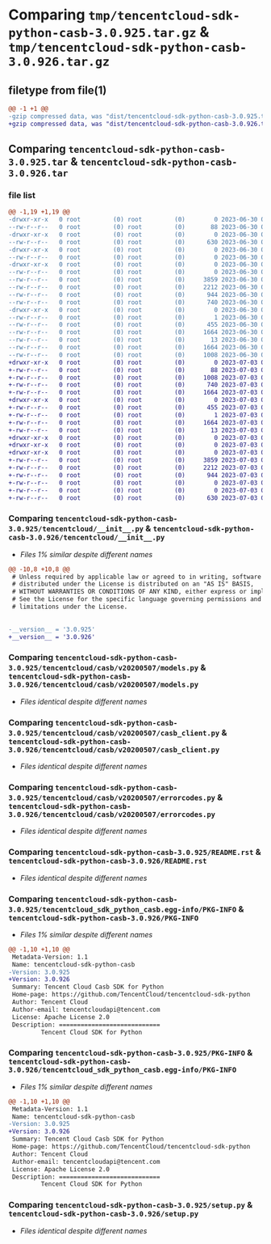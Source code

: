 # Comparing `tmp/tencentcloud-sdk-python-casb-3.0.925.tar.gz` & `tmp/tencentcloud-sdk-python-casb-3.0.926.tar.gz`

## filetype from file(1)

```diff
@@ -1 +1 @@
-gzip compressed data, was "dist/tencentcloud-sdk-python-casb-3.0.925.tar", last modified: Fri Jun 30 02:01:55 2023, max compression
+gzip compressed data, was "dist/tencentcloud-sdk-python-casb-3.0.926.tar", last modified: Mon Jul  3 00:20:50 2023, max compression
```

## Comparing `tencentcloud-sdk-python-casb-3.0.925.tar` & `tencentcloud-sdk-python-casb-3.0.926.tar`

### file list

```diff
@@ -1,19 +1,19 @@
-drwxr-xr-x   0 root         (0) root         (0)        0 2023-06-30 02:01:55.000000 tencentcloud-sdk-python-casb-3.0.925/
--rw-r--r--   0 root         (0) root         (0)       88 2023-06-30 02:01:55.000000 tencentcloud-sdk-python-casb-3.0.925/setup.cfg
-drwxr-xr-x   0 root         (0) root         (0)        0 2023-06-30 02:01:55.000000 tencentcloud-sdk-python-casb-3.0.925/tencentcloud/
--rw-r--r--   0 root         (0) root         (0)      630 2023-06-30 02:01:55.000000 tencentcloud-sdk-python-casb-3.0.925/tencentcloud/__init__.py
-drwxr-xr-x   0 root         (0) root         (0)        0 2023-06-30 02:01:55.000000 tencentcloud-sdk-python-casb-3.0.925/tencentcloud/casb/
--rw-r--r--   0 root         (0) root         (0)        0 2023-06-30 02:01:55.000000 tencentcloud-sdk-python-casb-3.0.925/tencentcloud/casb/__init__.py
-drwxr-xr-x   0 root         (0) root         (0)        0 2023-06-30 02:01:55.000000 tencentcloud-sdk-python-casb-3.0.925/tencentcloud/casb/v20200507/
--rw-r--r--   0 root         (0) root         (0)        0 2023-06-30 02:01:55.000000 tencentcloud-sdk-python-casb-3.0.925/tencentcloud/casb/v20200507/__init__.py
--rw-r--r--   0 root         (0) root         (0)     3859 2023-06-30 02:01:55.000000 tencentcloud-sdk-python-casb-3.0.925/tencentcloud/casb/v20200507/models.py
--rw-r--r--   0 root         (0) root         (0)     2212 2023-06-30 02:01:55.000000 tencentcloud-sdk-python-casb-3.0.925/tencentcloud/casb/v20200507/casb_client.py
--rw-r--r--   0 root         (0) root         (0)      944 2023-06-30 02:01:55.000000 tencentcloud-sdk-python-casb-3.0.925/tencentcloud/casb/v20200507/errorcodes.py
--rw-r--r--   0 root         (0) root         (0)      740 2023-06-30 02:01:55.000000 tencentcloud-sdk-python-casb-3.0.925/README.rst
-drwxr-xr-x   0 root         (0) root         (0)        0 2023-06-30 02:01:55.000000 tencentcloud-sdk-python-casb-3.0.925/tencentcloud_sdk_python_casb.egg-info/
--rw-r--r--   0 root         (0) root         (0)        1 2023-06-30 02:01:55.000000 tencentcloud-sdk-python-casb-3.0.925/tencentcloud_sdk_python_casb.egg-info/dependency_links.txt
--rw-r--r--   0 root         (0) root         (0)      455 2023-06-30 02:01:55.000000 tencentcloud-sdk-python-casb-3.0.925/tencentcloud_sdk_python_casb.egg-info/SOURCES.txt
--rw-r--r--   0 root         (0) root         (0)     1664 2023-06-30 02:01:55.000000 tencentcloud-sdk-python-casb-3.0.925/tencentcloud_sdk_python_casb.egg-info/PKG-INFO
--rw-r--r--   0 root         (0) root         (0)       13 2023-06-30 02:01:55.000000 tencentcloud-sdk-python-casb-3.0.925/tencentcloud_sdk_python_casb.egg-info/top_level.txt
--rw-r--r--   0 root         (0) root         (0)     1664 2023-06-30 02:01:55.000000 tencentcloud-sdk-python-casb-3.0.925/PKG-INFO
--rw-r--r--   0 root         (0) root         (0)     1008 2023-06-30 02:01:55.000000 tencentcloud-sdk-python-casb-3.0.925/setup.py
+drwxr-xr-x   0 root         (0) root         (0)        0 2023-07-03 00:20:50.000000 tencentcloud-sdk-python-casb-3.0.926/
+-rw-r--r--   0 root         (0) root         (0)       88 2023-07-03 00:20:50.000000 tencentcloud-sdk-python-casb-3.0.926/setup.cfg
+-rw-r--r--   0 root         (0) root         (0)     1008 2023-07-03 00:20:50.000000 tencentcloud-sdk-python-casb-3.0.926/setup.py
+-rw-r--r--   0 root         (0) root         (0)      740 2023-07-03 00:20:50.000000 tencentcloud-sdk-python-casb-3.0.926/README.rst
+-rw-r--r--   0 root         (0) root         (0)     1664 2023-07-03 00:20:50.000000 tencentcloud-sdk-python-casb-3.0.926/PKG-INFO
+drwxr-xr-x   0 root         (0) root         (0)        0 2023-07-03 00:20:50.000000 tencentcloud-sdk-python-casb-3.0.926/tencentcloud_sdk_python_casb.egg-info/
+-rw-r--r--   0 root         (0) root         (0)      455 2023-07-03 00:20:50.000000 tencentcloud-sdk-python-casb-3.0.926/tencentcloud_sdk_python_casb.egg-info/SOURCES.txt
+-rw-r--r--   0 root         (0) root         (0)        1 2023-07-03 00:20:50.000000 tencentcloud-sdk-python-casb-3.0.926/tencentcloud_sdk_python_casb.egg-info/dependency_links.txt
+-rw-r--r--   0 root         (0) root         (0)     1664 2023-07-03 00:20:50.000000 tencentcloud-sdk-python-casb-3.0.926/tencentcloud_sdk_python_casb.egg-info/PKG-INFO
+-rw-r--r--   0 root         (0) root         (0)       13 2023-07-03 00:20:50.000000 tencentcloud-sdk-python-casb-3.0.926/tencentcloud_sdk_python_casb.egg-info/top_level.txt
+drwxr-xr-x   0 root         (0) root         (0)        0 2023-07-03 00:20:50.000000 tencentcloud-sdk-python-casb-3.0.926/tencentcloud/
+drwxr-xr-x   0 root         (0) root         (0)        0 2023-07-03 00:20:50.000000 tencentcloud-sdk-python-casb-3.0.926/tencentcloud/casb/
+drwxr-xr-x   0 root         (0) root         (0)        0 2023-07-03 00:20:50.000000 tencentcloud-sdk-python-casb-3.0.926/tencentcloud/casb/v20200507/
+-rw-r--r--   0 root         (0) root         (0)     3859 2023-07-03 00:20:50.000000 tencentcloud-sdk-python-casb-3.0.926/tencentcloud/casb/v20200507/models.py
+-rw-r--r--   0 root         (0) root         (0)     2212 2023-07-03 00:20:50.000000 tencentcloud-sdk-python-casb-3.0.926/tencentcloud/casb/v20200507/casb_client.py
+-rw-r--r--   0 root         (0) root         (0)      944 2023-07-03 00:20:50.000000 tencentcloud-sdk-python-casb-3.0.926/tencentcloud/casb/v20200507/errorcodes.py
+-rw-r--r--   0 root         (0) root         (0)        0 2023-07-03 00:20:50.000000 tencentcloud-sdk-python-casb-3.0.926/tencentcloud/casb/v20200507/__init__.py
+-rw-r--r--   0 root         (0) root         (0)        0 2023-07-03 00:20:50.000000 tencentcloud-sdk-python-casb-3.0.926/tencentcloud/casb/__init__.py
+-rw-r--r--   0 root         (0) root         (0)      630 2023-07-03 00:20:50.000000 tencentcloud-sdk-python-casb-3.0.926/tencentcloud/__init__.py
```

### Comparing `tencentcloud-sdk-python-casb-3.0.925/tencentcloud/__init__.py` & `tencentcloud-sdk-python-casb-3.0.926/tencentcloud/__init__.py`

 * *Files 1% similar despite different names*

```diff
@@ -10,8 +10,8 @@
 # Unless required by applicable law or agreed to in writing, software
 # distributed under the License is distributed on an "AS IS" BASIS,
 # WITHOUT WARRANTIES OR CONDITIONS OF ANY KIND, either express or implied.
 # See the License for the specific language governing permissions and
 # limitations under the License.
 
 
-__version__ = '3.0.925'
+__version__ = '3.0.926'
```

### Comparing `tencentcloud-sdk-python-casb-3.0.925/tencentcloud/casb/v20200507/models.py` & `tencentcloud-sdk-python-casb-3.0.926/tencentcloud/casb/v20200507/models.py`

 * *Files identical despite different names*

### Comparing `tencentcloud-sdk-python-casb-3.0.925/tencentcloud/casb/v20200507/casb_client.py` & `tencentcloud-sdk-python-casb-3.0.926/tencentcloud/casb/v20200507/casb_client.py`

 * *Files identical despite different names*

### Comparing `tencentcloud-sdk-python-casb-3.0.925/tencentcloud/casb/v20200507/errorcodes.py` & `tencentcloud-sdk-python-casb-3.0.926/tencentcloud/casb/v20200507/errorcodes.py`

 * *Files identical despite different names*

### Comparing `tencentcloud-sdk-python-casb-3.0.925/README.rst` & `tencentcloud-sdk-python-casb-3.0.926/README.rst`

 * *Files identical despite different names*

### Comparing `tencentcloud-sdk-python-casb-3.0.925/tencentcloud_sdk_python_casb.egg-info/PKG-INFO` & `tencentcloud-sdk-python-casb-3.0.926/PKG-INFO`

 * *Files 1% similar despite different names*

```diff
@@ -1,10 +1,10 @@
 Metadata-Version: 1.1
 Name: tencentcloud-sdk-python-casb
-Version: 3.0.925
+Version: 3.0.926
 Summary: Tencent Cloud Casb SDK for Python
 Home-page: https://github.com/TencentCloud/tencentcloud-sdk-python
 Author: Tencent Cloud
 Author-email: tencentcloudapi@tencent.com
 License: Apache License 2.0
 Description: ============================
         Tencent Cloud SDK for Python
```

### Comparing `tencentcloud-sdk-python-casb-3.0.925/PKG-INFO` & `tencentcloud-sdk-python-casb-3.0.926/tencentcloud_sdk_python_casb.egg-info/PKG-INFO`

 * *Files 1% similar despite different names*

```diff
@@ -1,10 +1,10 @@
 Metadata-Version: 1.1
 Name: tencentcloud-sdk-python-casb
-Version: 3.0.925
+Version: 3.0.926
 Summary: Tencent Cloud Casb SDK for Python
 Home-page: https://github.com/TencentCloud/tencentcloud-sdk-python
 Author: Tencent Cloud
 Author-email: tencentcloudapi@tencent.com
 License: Apache License 2.0
 Description: ============================
         Tencent Cloud SDK for Python
```

### Comparing `tencentcloud-sdk-python-casb-3.0.925/setup.py` & `tencentcloud-sdk-python-casb-3.0.926/setup.py`

 * *Files identical despite different names*

